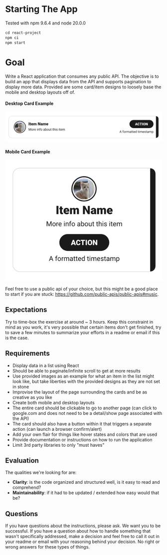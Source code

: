 # Starting The App
Tested with npm 9.6.4 and node 20.0.0
```
cd react-project
npm ci
npm start
```

# Goal

Write a React application that consumes any public API. The objective is to
build an app that displays data from the API and supports pagination to display
more data. Provided are some card/item designs to loosely base the mobile and
desktop layouts off of.

#### Desktop Card Example

![Desktop](card_desktop.png)

#### Mobile Card Example

![Mobile](card_mobile.png)

Feel free to use a public api of your choice, but this might be a good place to
start if you are stuck: https://github.com/public-apis/public-apis#music.

## Expectations

Try to time-box the exercise at around ~ 3 hours. Keep this constraint in mind
as you work, it's very possible that certain items don't get finished, try to
save a few minutes to summarize your efforts in a readme or email if this is the
case.

## Requirements

- Display data in a list using React
- Should be able to paginate/infinite scroll to get at more results
- Use provided images as an example for what an item in the list might look
  like, but take liberties with the provided designs as they are not set in
  stone
- Improvise the layout of the page surrounding the cards and be as creative as
  you like
- Create both mobile and desktop layouts
- The entire card should be clickable to go to another page (can click to
  google.com and does not need to be a detail/show page associated with the API)
- The card should also have a button within it that triggers a separate action
  (can launch a browser confirm/alert)
- Add your own flair for things like hover states and colors that are used
- Provide documentation or instructions on how to run the application
- Limit 3rd party libraries to only "must haves"

## Evaluation

The qualities we're looking for are:

- **Clarity**: is the code organized and structured well, is it easy to read and comprehend?
- **Maintainability**: if it had to be updated / extended how easy would that be?

## Questions

If you have questions about the instructions, please ask. We want you to be
successful. If you have a question about how to handle something that wasn't
specifically addressed, make a decision and feel free to call it out in your
readme or email with your reasoning behind your decision. No right or wrong
answers for these types of things.
